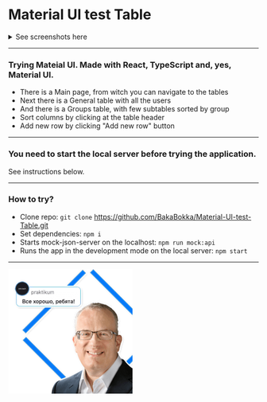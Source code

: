 # Material UI test Table


<details>
  <summary>See screenshots here</summary>

![main_screen](./src/img/main_screen.png)

![users_table](./src/img/users_table.png)

![groups_table](./src/img/groups_table.png)




</details>

****

### Trying Mateial UI. Made with React, TypeScript and, yes, Material UI.

* There is a Main page, from witch you can navigate to the tables
* Next there is a General table with all the users
* And there is a Groups table, with few subtables sorted by group
* Sort columns by clicking at the table header
* Add new row by clicking "Add new row" button


****
### You need to start the local server before trying the application.
See instructions below.


****


### How to try?
* Clone repo: `git clone`  https://github.com/BakaBokka/Material-UI-test-Table.git
* Set dependencies: `npm i`
* Starts mock-json-server on the localhost: `npm run mock:api`
* Runs the app in the development mode on the local server: `npm start`


****

![Everything’s Gonna Be Alright](./src/img/eich.png)

